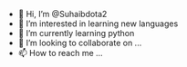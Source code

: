 - 👋 Hi, I’m @Suhaibdota2
- 👀 I’m interested in learning new languages
- 🌱 I’m currently learning python
- 💞️ I’m looking to collaborate on ...
- 📫 How to reach me ...

<!---
Suhaibdota2/Suhaibdota2 is a ✨ special ✨ repository because its `README.md` (this file) appears on your GitHub profile.
You can click the Preview link to take a look at your changes.
--->
